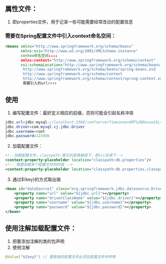 ## 属性文件：
1. 即properties文件，用于记录一些可能需要经常改动的配置信息
### 需要在Spring配置文件中引入context命名空间：
```xml
<beans xmlns="http://www.springframework.org/schema/beans"
       xmlns:xsi="http://www.w3.org/2001/XMLSchema-instance"
       contex命名空间↓↓↓↓
       xmlns:context="http://www.springframework.org/schema/context"
       xsi:schemaLocation="http://www.springframework.org/schema/beans
        http://www.springframework.org/schema/beans/spring-beans.xsd
        http://www.springframework.org/schema/context
        http://www.springframework.org/schema/context/spring-context.xsd">
        需要引入的url↑↑↑↑
```

## 使用
1. 编写配置文件：最好定义相应的前缀，否则可能会引起名称冲突
```java
jdbc.url=jdbc:mysql://localhost:3306/ssm?serverTimezone=GMT%2B8&useSSL=false
jdbc.driver=com.mysql.cj.jdbc.Driver
jdbc.username=root
jdbc.password=123456
```
2. 加载配置文件：
```xml
<!--加载配置文件，classpath:表示的是类路径下，即src目录下-->
<context:property-placeholder location="classpath:db.properties"/>
<!-- 需要加载多个配置文件的时候 -->
<context:property-placeholder location="classpath:db.properties,classpath:name.properties"/>
```
3. 通过${key}的方式取出值
```xml
<bean id="dataSource1" class="org.springframework.jdbc.datasource.DriverManagerDataSource">
    <property name="url" value="${jdbc.url}"></property>
    <property name="driverClassName" value="${jdbc.driver}"></property>
    <property name="username" value="${jdbc.username}"></property>
    <property name="password" value="${jdbc.password}"></property>
</bean>
```

## 使用注解加载配置文件：
1. 把要添加注解的类的包声明
2. 使用注解
```java
@Value("${key}") // 要取值的配置文件必须在配置文件中声明
```